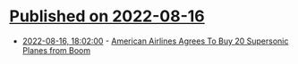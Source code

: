 # [Published on 2022-08-16](index.md)

* [2022-08-16, 18:02:00](https://tech.slashdot.org/story/22/08/16/1733233/american-airlines-agrees-to-buy-20-supersonic-planes-from-boom?utm_source=rss1.0mainlinkanon&utm_medium=feed) - [American Airlines Agrees To Buy 20 Supersonic Planes from Boom](https://tech.slashdot.org/story/22/08/16/1733233/american-airlines-agrees-to-buy-20-supersonic-planes-from-boom?utm_source=rss1.0mainlinkanon&utm_medium=feed)
